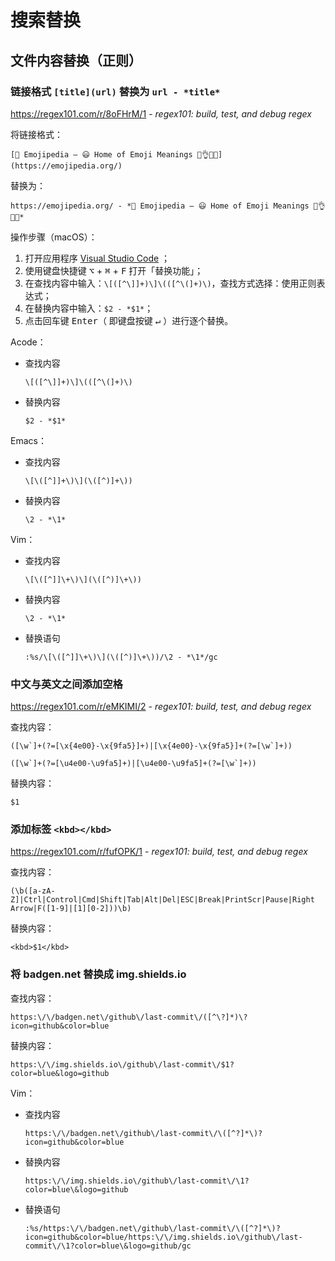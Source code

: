 # 搜索替换

## 文件内容替换（正则）

### 链接格式 `[title](url)` 替换为 `url - *title*`

https://regex101.com/r/8oFHrM/1 - *regex101: build, test, and debug regex*

将链接格式：

`[📙 Emojipedia — 😃 Home of Emoji Meanings 💁👌🎍😍](https://emojipedia.org/)`

替换为：

`https://emojipedia.org/ - *📙 Emojipedia — 😃 Home of Emoji Meanings 💁👌🎍😍*`

操作步骤（macOS）：

1. 打开应用程序 [Visual Studio Code](os/tools/visual-studio-code.md) ；
2. 使用键盘快捷键 <kbd>⌥</kbd> + <kbd>⌘</kbd> + <kbd>F</kbd> 打开「替换功能」；
3. 在查找内容中输入：`\[([^\]]+)\]\(([^\(]+)\)`，查找方式选择：使用正则表达式；
4. 在替换内容中输入：`$2 - *$1*`；
5. 点击回车键 <kbd>Enter</kbd>（ 即键盘按键 <kbd>↵</kbd> ）进行逐个替换。

Acode：

- 查找内容

    ```regex
    \[([^\]]+)\]\(([^\(]+)\)
    ```

- 替换内容

    ```regex
    $2 - *$1*
    ```

Emacs：

- 查找内容

    ```regex
    \[\([^]]+\)\](\([^)]+\))
    ```

- 替换内容

    ```regex
    \2 - *\1*
    ```

Vim：

- 查找内容

    ```regex
    \[\([^]]\+\)\](\([^)]\+\))
    ```

- 替换内容

    ```regex
    \2 - *\1*
    ```

- 替换语句

    ```regex
    :%s/\[\([^]]\+\)\](\([^)]\+\))/\2 - *\1*/gc
    ```

### 中文与英文之间添加空格

https://regex101.com/r/eMKIMI/2 - *regex101: build, test, and debug regex*

查找内容：

```regex
([\w`]+(?=[\x{4e00}-\x{9fa5}]+)|[\x{4e00}-\x{9fa5}]+(?=[\w`]+))
```

```regex
([\w`]+(?=[\u4e00-\u9fa5]+)|[\u4e00-\u9fa5]+(?=[\w`]+))
```

替换内容：

```regex
$1 
```

### 添加标签 `<kbd></kbd>`

https://regex101.com/r/fufOPK/1 - *regex101: build, test, and debug regex*

查找内容：

```regex
(\b([a-zA-Z]|Ctrl|Control|Cmd|Shift|Tab|Alt|Del|ESC|Break|PrintScr|Pause|Right Arrow|F([1-9]|[1][0-2]))\b)
```

替换内容：

```regex
<kbd>$1</kbd>
```

### 将 badgen.net 替换成 img.shields.io

查找内容：

```regex
https:\/\/badgen.net\/github\/last-commit\/([^\?]*)\?icon=github&color=blue
```

替换内容：

```regex
https:\/\/img.shields.io\/github\/last-commit\/$1?color=blue&logo=github
```

Vim：

- 查找内容

    ```regex
    https:\/\/badgen.net\/github\/last-commit\/\([^?]*\)?icon=github&color=blue
    ```

- 替换内容

    ```regex
    https:\/\/img.shields.io\/github\/last-commit\/\1?color=blue\&logo=github
    ```

- 替换语句

    ```regex
    :%s/https:\/\/badgen.net\/github\/last-commit\/\([^?]*\)?icon=github&color=blue/https:\/\/img.shields.io\/github\/last-commit\/\1?color=blue\&logo=github/gc
    ```
